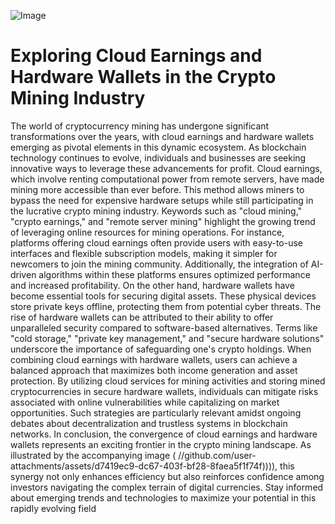 
![Image](https://github.com/user-attachments/assets/4a25d116-2220-4385-b08e-f287af8fcbc4)
# Exploring Cloud Earnings and Hardware Wallets in the Crypto Mining Industry
The world of cryptocurrency mining has undergone significant transformations over the years, with cloud earnings and hardware wallets emerging as pivotal elements in this dynamic ecosystem. As blockchain technology continues to evolve, individuals and businesses are seeking innovative ways to leverage these advancements for profit. Cloud earnings, which involve renting computational power from remote servers, have made mining more accessible than ever before. This method allows miners to bypass the need for expensive hardware setups while still participating in the lucrative crypto mining industry.
Keywords such as "cloud mining," "crypto earnings," and "remote server mining" highlight the growing trend of leveraging online resources for mining operations. For instance, platforms offering cloud earnings often provide users with easy-to-use interfaces and flexible subscription models, making it simpler for newcomers to join the mining community. Additionally, the integration of AI-driven algorithms within these platforms ensures optimized performance and increased profitability.
On the other hand, hardware wallets have become essential tools for securing digital assets. These physical devices store private keys offline, protecting them from potential cyber threats. The rise of hardware wallets can be attributed to their ability to offer unparalleled security compared to software-based alternatives. Terms like "cold storage," "private key management," and "secure hardware solutions" underscore the importance of safeguarding one's crypto holdings.
When combining cloud earnings with hardware wallets, users can achieve a balanced approach that maximizes both income generation and asset protection. By utilizing cloud services for mining activities and storing mined cryptocurrencies in secure hardware wallets, individuals can mitigate risks associated with online vulnerabilities while capitalizing on market opportunities. Such strategies are particularly relevant amidst ongoing debates about decentralization and trustless systems in blockchain networks.
In conclusion, the convergence of cloud earnings and hardware wallets represents an exciting frontier in the crypto mining landscape. As illustrated by the accompanying image ( //github.com/user-attachments/assets/d7419ec9-dc67-403f-bf28-8faea5f1f74f)))), this synergy not only enhances efficiency but also reinforces confidence among investors navigating the complex terrain of digital currencies. Stay informed about emerging trends and technologies to maximize your potential in this rapidly evolving field
